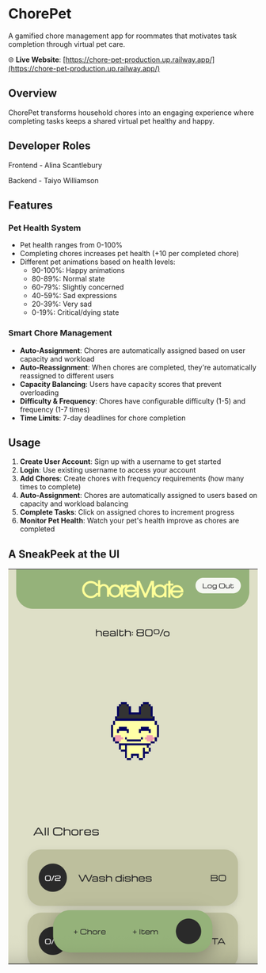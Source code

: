 # ChorePet 

A gamified chore management app for roommates that motivates task completion through virtual pet care.

🌐 **Live Website**: [https://chore-pet-production.up.railway.app/](https://chore-pet-production.up.railway.app/)

## Overview

ChorePet transforms household chores into an engaging experience where completing tasks keeps a shared virtual pet healthy and happy. 

## Developer Roles
Frontend - Alina Scantlebury

Backend - Taiyo Williamson

## Features

### Pet Health System
- Pet health ranges from 0-100%
- Completing chores increases pet health (+10 per completed chore)
- Different pet animations based on health levels:
  - 90-100%: Happy animations
  - 80-89%: Normal state
  - 60-79%: Slightly concerned
  - 40-59%: Sad expressions
  - 20-39%: Very sad
  - 0-19%: Critical/dying state

### Smart Chore Management
- **Auto-Assignment**: Chores are automatically assigned based on user capacity and workload
- **Auto-Reassignment**: When chores are completed, they're automatically reassigned to different users
- **Capacity Balancing**: Users have capacity scores that prevent overloading
- **Difficulty & Frequency**: Chores have configurable difficulty (1-5) and frequency (1-7 times)
- **Time Limits**: 7-day deadlines for chore completion


## Usage

1. **Create User Account**: Sign up with a username to get started
2. **Login**: Use existing username to access your account
3. **Add Chores**: Create chores with frequency requirements (how many times to complete)
4. **Auto-Assignment**: Chores are automatically assigned to users based on capacity and workload balancing
5. **Complete Tasks**: Click on assigned chores to increment progress
6. **Monitor Pet Health**: Watch your pet's health improve as chores are completed

## A SneakPeek at the UI

![Alt text](./ui-sneakpeek.png "")
